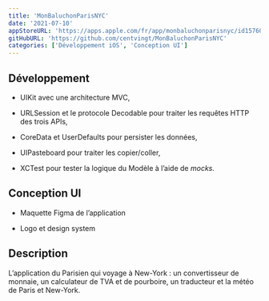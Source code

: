 ```yaml
---
title: 'MonBaluchonParisNYC'
date: '2021-07-10'
appStoreURL: 'https://apps.apple.com/fr/app/monbaluchonparisnyc/id1576078398'
gitHubURL: 'https://github.com/centvingt/MonBaluchonParisNYC'
categories: ['Développement iOS', 'Conception UI']
---
```


## Développement

-   UIKit avec une architecture MVC,

-   URLSession et le protocole Decodable pour traiter les requêtes HTTP des trois APIs,

-   CoreData et UserDefaults pour persister les données,

-   UIPasteboard pour traiter les copier/coller,

-   XCTest pour tester la logique du Modèle à l’aide de _mocks._

## Conception UI

-   Maquette Figma de l’application

-   Logo et design system

## Description

L’application du Parisien qui voyage à New-York : un convertisseur de monnaie, un calculateur de TVA et de pourboire, un traducteur et la météo de Paris et New-York.
